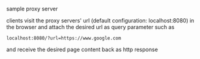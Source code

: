 sample proxy server

clients visit the proxy servers' url (default configuration: localhost:8080) in the browser and attach the desired url as query parameter such as

```
localhost:8080/?url=https://www.google.com
```

and receive the desired page content back as http response